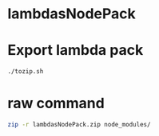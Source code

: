 # lambdasNodePack

# Export lambda pack
```bash
./tozip.sh
```

# raw command
```bash
zip -r lambdasNodePack.zip node_modules/
```
